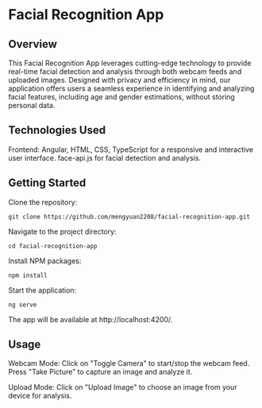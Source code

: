 # Facial Recognition App

## Overview

This Facial Recognition App leverages cutting-edge technology to provide real-time facial detection and analysis through both webcam feeds and uploaded images. Designed with privacy and efficiency in mind, our application offers users a seamless experience in identifying and analyzing facial features, including age and gender estimations, without storing personal data.

## Technologies Used

Frontend: Angular, HTML, CSS, TypeScript for a responsive and interactive user interface. face-api.js for facial detection and analysis.

## Getting Started

Clone the repository:

`git clone https://github.com/mengyuan2208/facial-recognition-app.git`

Navigate to the project directory:

`cd facial-recognition-app`

Install NPM packages:

`npm install`

Start the application:

`ng serve`

The app will be available at http://localhost:4200/.

## Usage

Webcam Mode: Click on "Toggle Camera" to start/stop the webcam feed. Press "Take Picture" to capture an image and analyze it.

Upload Mode: Click on "Upload Image" to choose an image from your device for analysis.
